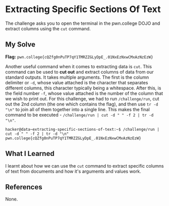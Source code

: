 # Extracting Specific Sections Of Text
The challenge asks you to open the terminal in the pwn.college DOJO and extract columns using the `cut` command.

## My Solve
**Flag:** `pwn.college{cQZfg0nPuTP7qY1TMRZZGLyDpE_.01NxEzNxwCMxAzNzEzW}`

Another useful command when it comes to extracting data is `cut`. This command can be used to **cut out** and extract columns of data from our standard outputs. It takes multiple arguments. The first is the column delimiter or `-d`, whose value attached is the character that separates different columns, this character typically being a whitespace. After this, is the field number `-f`, whose value attached is the number of the column that we wish to print out. For this challenge, we had to run `/challenge/run`, cut out the 2nd column (the one which contains the flag), and then use `tr -d "\n"` to join all of them together into a single line. This makes the final command to be executed - `/challenge/run | cut -d " " -f 2 | tr -d "\n"`.

```
hacker@data~extracting-specific-sections-of-text:~$ /challenge/run | cut -d " " -f 2 | tr -d "\n"
pwn.college{cQZfg0nPuTP7qY1TMRZZGLyDpE_.01NxEzNxwCMxAzNzEzW}
```

## What I Learned
I learnt about how we can use the `cut` command to extract specific columns of text from documents and how it's arguments and values work.

## References
None.